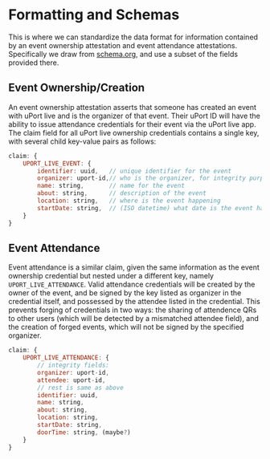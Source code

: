 # Formatting and Schemas

This is where we can standardize the data format for information contained by an event ownership attestation and event attendance attestations.  Specifically we draw from [schema.org](schema.org/Event), and use a subset of the fields provided there.

## Event Ownership/Creation

An event ownership attestation asserts that someone has created an event with uPort live and is the organizer of that event.  Their uPort ID will have the ability to issue attendance credentials for their event via the uPort live app.  The claim field for all uPort live ownership credentials contains a single key, with several child key-value pairs as follows:

```javascript
claim: {
	UPORT_LIVE_EVENT: {
		identifier: uuid, 	// unique identifier for the event
		organizer: uport-id,// who is the organizer, for integrity purposes
		name: string,		// name for the event
		about: string,		// description of the event
		location: string,	// where is the event happening
		startDate: string,	// (ISO datetime) what date is the event happening
	}
}
```

## Event Attendance

Event attendance is a similar claim, given the same information as the event ownership credential but nested under a different key, namely `UPORT_LIVE_ATTENDANCE`.  Valid attendance credentials will be created by the owner of the event, and be signed by the key listed as organizer in the credential itself, and possessed by the attendee listed in the credential.  This prevents forging of credentials in two ways: the sharing of attendence QRs to other users (which will be detected by a mismatched attendee field), and the creation of forged events, which will not be signed by the specified organizer.

```javascript
claim: {
	UPORT_LIVE_ATTENDANCE: {
		// integrity fields:
		organizer: uport-id,
		attendee: uport-id,
		// rest is same as above
		identifier: uuid,
		name: string,
		about: string,
		location: string,
		startDate: string,
		doorTime: string, (maybe?)
	}
}
```
